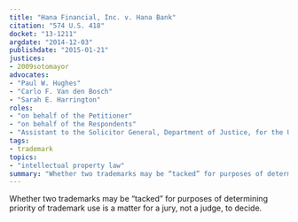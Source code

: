 ```yaml
---
title: "Hana Financial, Inc. v. Hana Bank"
citation: "574 U.S. 418"
docket: "13-1211"
argdate: "2014-12-03"
publishdate: "2015-01-21"
justices:
- 2009sotomayor
advocates:
- "Paul W. Hughes"
- "Carlo F. Van den Bosch"
- "Sarah E. Harrington"
roles:
- "on behalf of the Petitioner"
- "on behalf of the Respondents"
- "Assistant to the Solicitor General, Department of Justice, for the United States, as amicus curiae, supporting the Respondents"
tags:
- trademark
topics:
- "intellectual property law"
summary: "Whether two trademarks may be “tacked” for purposes of determining priority of trademark use is a matter for a jury, not a judge, to decide."
---
```

Whether two trademarks may be “tacked” for purposes of determining priority of trademark use is a matter for a jury, not a judge, to decide.
